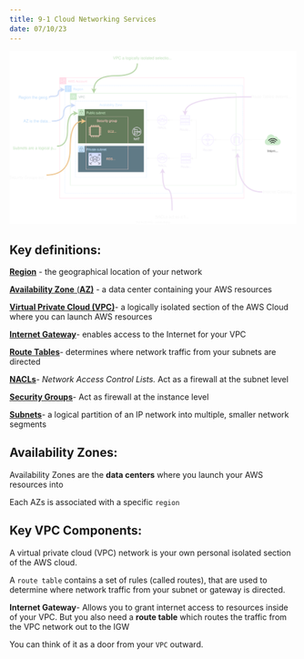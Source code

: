 ```yaml
---
title: 9-1 Cloud Networking Services
date: 07/10/23
---
```


![images/9 Networking/cloud_networking_services.drawio.svg](../../images/9%20Networking/cloud_networking_services.drawio.svg)

## **Key definitions:**

[**Region**](https://aws.amazon.com/about-aws/global-infrastructure/regions_az/) - the geographical location of your network

[**Availability Zone** (**AZ)**](https://aws.amazon.com/about-aws/global-infrastructure/regions_az/) - a data center containing your AWS resources

[**Virtual Private Cloud (VPC)**](https://docs.aws.amazon.com/vpc/latest/userguide/how-it-works.html)- a logically isolated section of the AWS Cloud where you can launch AWS resources

[**Internet Gateway**](https://docs.aws.amazon.com/vpc/latest/userguide/VPC_Internet_Gateway.html)- enables access to the Internet for your VPC

**[Route Tables](https://docs.aws.amazon.com/vpc/latest/userguide/VPC_Route_Tables.html)**- determines where network traffic from your subnets are directed

**[NACLs](https://docs.aws.amazon.com/vpc/latest/userguide/vpc-network-acls.html)**- *Network Access Control Lists.* Act as a firewall at the subnet level

**[Security Groups](https://docs.aws.amazon.com/vpc/latest/userguide/VPC_SecurityGroups.html)**- Act as firewall at the instance level

**[Subnets](https://docs.aws.amazon.com/vpc/latest/userguide/VPC_Subnets.html)**- a logical partition of an IP network into multiple, smaller network segments

## **Availability Zones:**

Availability Zones are the **data centers** where you launch your AWS resources into

Each AZs is associated with a specific `region`

## **Key VPC Components:**

A virtual private cloud (VPC) network is your own personal isolated section of the AWS cloud.

A `route table` contains a set of rules (called routes), that are used to determine where network traffic from your subnet or gateway is directed.

**Internet Gateway**- Allows you to grant internet access to resources inside of your VPC. But you also need a **route table** which routes the traffic from the VPC network out to the IGW

You can think of it as a door from your `VPC` outward.
